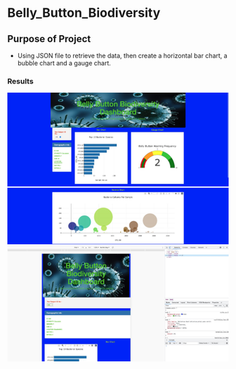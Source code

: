 # Belly_Button_Biodiversity

## Purpose of Project
- Using JSON file to retrieve the data, then create a horizontal bar chart, a bubble chart and a gauge chart.

### Results
![1](static/images/1.png)
![2](static/images/2.png)
![3](static/images/3.png)
